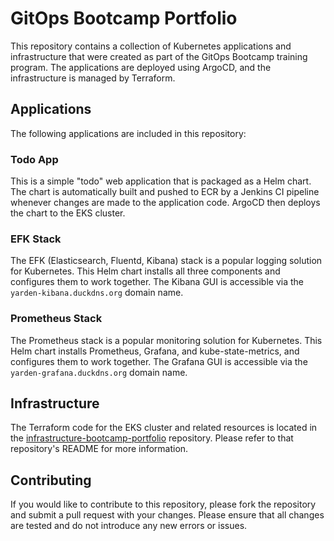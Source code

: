 # GitOps Bootcamp Portfolio

This repository contains a collection of Kubernetes applications and infrastructure that were created as part of the GitOps Bootcamp training program. The applications are deployed using ArgoCD, and the infrastructure is managed by Terraform.

## Applications

The following applications are included in this repository:

### Todo App

This is a simple "todo" web application that is packaged as a Helm chart. The chart is automatically built and pushed to ECR by a Jenkins CI pipeline whenever changes are made to the application code. ArgoCD then deploys the chart to the EKS cluster.

### EFK Stack

The EFK (Elasticsearch, Fluentd, Kibana) stack is a popular logging solution for Kubernetes. This Helm chart installs all three components and configures them to work together. The Kibana GUI is accessible via the `yarden-kibana.duckdns.org` domain name.

### Prometheus Stack

The Prometheus stack is a popular monitoring solution for Kubernetes. This Helm chart installs Prometheus, Grafana, and kube-state-metrics, and configures them to work together. The Grafana GUI is accessible via the `yarden-grafana.duckdns.org` domain name.

## Infrastructure

The Terraform code for the EKS cluster and related resources is located in the [infrastructure-bootcamp-portfolio](https://github.com/yardenmev/infrastructure-bootcamp-portfolio) repository. Please refer to that repository's README for more information.

## Contributing

If you would like to contribute to this repository, please fork the repository and submit a pull request with your changes. Please ensure that all changes are tested and do not introduce any new errors or issues.

